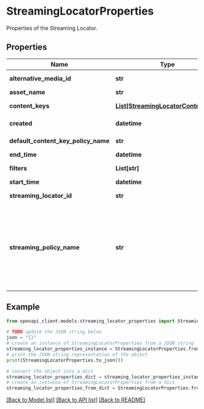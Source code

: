 # StreamingLocatorProperties

Properties of the Streaming Locator.

## Properties

Name | Type | Description | Notes
------------ | ------------- | ------------- | -------------
**alternative_media_id** | **str** | Alternative Media ID of this Streaming Locator | [optional] 
**asset_name** | **str** | Asset Name | 
**content_keys** | [**List[StreamingLocatorContentKey]**](StreamingLocatorContentKey.md) | The ContentKeys used by this Streaming Locator. | [optional] 
**created** | **datetime** | The creation time of the Streaming Locator. | [optional] [readonly] 
**default_content_key_policy_name** | **str** | Name of the default ContentKeyPolicy used by this Streaming Locator. | [optional] 
**end_time** | **datetime** | The end time of the Streaming Locator. | [optional] 
**filters** | **List[str]** | A list of asset or account filters which apply to this streaming locator | [optional] 
**start_time** | **datetime** | The start time of the Streaming Locator. | [optional] 
**streaming_locator_id** | **str** | The StreamingLocatorId of the Streaming Locator. | [optional] 
**streaming_policy_name** | **str** | Name of the Streaming Policy used by this Streaming Locator. Either specify the name of Streaming Policy you created or use one of the predefined Streaming Policies. The predefined Streaming Policies available are: &#39;Predefined_DownloadOnly&#39;, &#39;Predefined_ClearStreamingOnly&#39;, &#39;Predefined_DownloadAndClearStreaming&#39;, &#39;Predefined_ClearKey&#39;, &#39;Predefined_MultiDrmCencStreaming&#39; and &#39;Predefined_MultiDrmStreaming&#39; | 

## Example

```python
from openapi_client.models.streaming_locator_properties import StreamingLocatorProperties

# TODO update the JSON string below
json = "{}"
# create an instance of StreamingLocatorProperties from a JSON string
streaming_locator_properties_instance = StreamingLocatorProperties.from_json(json)
# print the JSON string representation of the object
print(StreamingLocatorProperties.to_json())

# convert the object into a dict
streaming_locator_properties_dict = streaming_locator_properties_instance.to_dict()
# create an instance of StreamingLocatorProperties from a dict
streaming_locator_properties_from_dict = StreamingLocatorProperties.from_dict(streaming_locator_properties_dict)
```
[[Back to Model list]](../README.md#documentation-for-models) [[Back to API list]](../README.md#documentation-for-api-endpoints) [[Back to README]](../README.md)



